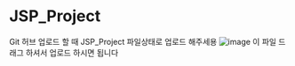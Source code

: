# JSP_Project
Git 허브 업로드 할 때 JSP_Project 파일상태로 업로드 해주세용 
![image](https://user-images.githubusercontent.com/47035832/172986730-f9e4656b-df5d-48c2-8f93-3853d3263afb.png)
이 파일 드래그 하셔서 업로드 하시면 됩니다
